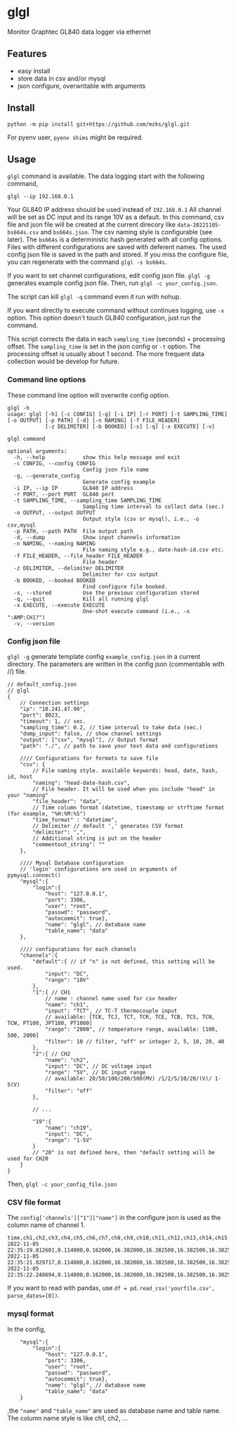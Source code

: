 # glgl

Monitor Graphtec GL840 data logger via ethernet

## Features
 - easy install
 - store data in csv and/or mysql 
 - json configure, overwritable with arguments


## Install
```
python -m pip install git+https://github.com/mzks/glgl.git
```
For pyenv user, `pyenv shims` might be required.

## Usage

`glgl` command is available.
The data logging start with the following command,
```
glgl --ip 192.168.0.1
```
Your GL840 IP address should be used instead of `192.168.0.1`
All channel will be set as DC input and its range 10V as a default.
In this command, csv file and json file will be created at the current direcory like `data-20221105-bs664s.csv` and `bs664s.json`.
The csv naming style is configurable (see later).
The `bs664s` is a deterministic hash generated with all config options.
Files with different configurations are saved with deferent names.
The used config json file is saved in the path and stored.
If you miss the configure file, you can regenerate with the command `glgl -s bs664s`.

If you want to set channel configurations, edit config json file.
`glgl -g` generates example config json file.
Then, run `glgl -c your_config.json`.

The script can kill `glgl -q` command even it run with nohup.

If you want directly to execute command without continues logging, use `-x` option.
This option doesn't touch GL840 configuration, just run the command.

This script corrects the data in each `sampling_time` (seconds) + processing offset.
The `sampling_time` is set in the json config or `-t` option.
The processing offset is usually about 1 second.
The more frequent data collection would be develop for future.

### Command line options
These command line option will overwrite config option.
```
glgl -h
usage: glgl [-h] [-c CONFIG] [-g] [-i IP] [-r PORT] [-t SAMPLING_TIME] [-o OUTPUT] [-p PATH] [-d] [-n NAMING] [-f FILE_HEADER]
            [-z DELIMITER] [-b BOOKED] [-s] [-q] [-x EXECUTE] [-v]

glgl command

optional arguments:
  -h, --help            show this help message and exit
  -c CONFIG, --config CONFIG
                        Config json file name
  -g, --generate_config
                        Generate config example
  -i IP, --ip IP        GL840 IP address
  -r PORT, --port PORT  GL840 port
  -t SAMPLING_TIME, --sampling_time SAMPLING_TIME
                        Sampling time interval to collect data (sec.)
  -o OUTPUT, --output OUTPUT
                        Output style (csv or mysql), i.e., -o csv,mysql
  -p PATH, --path PATH  File output path
  -d, --dump            Show input channels information
  -n NAMING, --naming NAMING
                        File naming style e.g., date-hash-id.csv etc.
  -f FILE_HEADER, --file_header FILE_HEADER
                        File header
  -z DELIMITER, --delimiter DELIMITER
                        Delimiter for csv output
  -b BOOKED, --booked BOOKED
                        Find configure file booked.
  -s, --stored          Use the previous configuration stored
  -q, --quit            Kill all running glgl
  -x EXECUTE, --execute EXECUTE
                        One-shot execute command (i.e., -x ":AMP:CH1?")
  -v, --version
```

### Config json file

`glgl -g` generate template config `example_config.json` in a current directory.
The parameters are written in the config json (commentable with //) file.
```
// default_config.json
// glgl
{
    // Connection settings
    "ip": "10.241.47.98",
    "port": 8023,
    "timeout": 1, // sec.
    "sampling_time": 0.2, // time interval to take data (sec.)
    "dump_input": false, // show channel settings
    "output": ["csv", "mysql"], // Output format
    "path": "./", // path to save your text data and configurations

    //// Configurations for formats to save file
    "csv": {
        // File naming style. available keywords: head, date, hash, id, host
        "naming": "head-date-hash.csv",
        // File header. It will be used when you include "head" in your "naming"
        "file_header": "data",
        // Time column format (datetime, timestamp or strftime format (for example, "%H:%M:%S")
        "time_format" : "datetime",
        // Delimiter // default ',' generates CSV format
        "delimiter": ",",
        // Additional string is put on the header
        "commentout_string": ""
    },

    //// Mysql Database configuration
    // 'login' configurations are used in arguments of pymysql.connect()
    "mysql":{
        "login":{
            "host": "127.0.0.1",
            "port": 3306,
            "user": "root",
            "passwd": "password",
            "autocommit": true},
            "name": "glgl", // database name
            "table_name": "data"
    },

    //// configurations for each channels
    "channels":{
        "default":{ // if "n" is not defined, this setting will be used.
            "input": "DC",
            "range": "10V"
        },
        "1":{ // CH1
            // name : channel name used for csv header
            "name": "ch1",
            "input": "TCT", // TC-T thermocouple input
            // available: [TCK, TCJ, TCT, TCR, TCE, TCB, TCS, TCN, TCW, PT100, JPT100, PT1000]
            "range": "2000", // temperature range, available: [100, 500, 2000]
            "filter": 10 // filter, "off" or integer 2, 5, 10, 20, 40
        },
        "2":{ // CH2
            "name": "ch2",
            "input": "DC", // DC voltage input
            "range": "5V", // DC input range
            // available: 20/50/100/200/500(MV) /1/2/5/10/20/(V)/ 1-5(V)
            "filter": "off"
        },

        // ... 

        "19":{
            "name": "ch19",
            "input": "DC",
            "range": "1-5V"
        }
        // "20" is not defined here, then "default setting will be used for CH20
    }
}
```
Then, `glgl -c your_config_file.json`

### CSV file format
The `config['channels']["1"]["name"]` in the configure json is used as the column name of channel 1.
```
time,ch1,ch2,ch3,ch4,ch5,ch6,ch7,ch8,ch9,ch10,ch11,ch12,ch13,ch14,ch15,ch16,ch17,ch18,ch19,ch20
2022-11-05 22:35:19.812601,0.114000,0.162000,16.382000,16.382500,16.382500,16.382500,16.382500,16.382500,16.382500,16.382000,1.162500,0.063000,0.019500,0.009000,0.004000,0.001500,0.000500,0.000000,-0.001000,-0.001000
2022-11-05 22:35:21.029717,0.114000,0.162000,16.382000,16.382500,16.382500,16.382500,16.382500,16.382500,16.382500,16.382000,1.162500,0.063000,0.019500,0.009000,0.004000,0.001500,0.000500,0.000000,-0.001000,-0.001000
2022-11-05 22:35:22.248694,0.114000,0.162000,16.382000,16.382500,16.382500,16.382500,16.382500,16.382500,16.382500,16.382000,1.162500,0.063000,0.019500,0.009000,0.004000,0.001500,0.000500,0.000000,-0.001000,-0.001000
```
If you want to read with pandas, use `df = pd.read_csv('yourfile.csv', parse_dates=[0])`.

### mysql format
In the config,
```
    "mysql":{
        "login":{
            "host": "127.0.0.1",
            "port": 3306,
            "user": "root",
            "passwd": "password",
            "autocommit": true},
            "name": "glgl", // database name
            "table_name": "data"
    }
```
,the `"name"` and `"table_name"` are used as database name and table name.
The column name style is like ch1, ch2, ...

